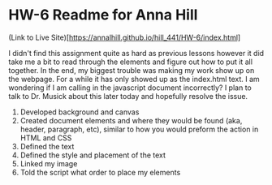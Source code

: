 # HW-6 Readme for Anna Hill

(Link to Live Site)[https://annalhill.github.io/hill_441/HW-6/index.html]

I didn't find this assignment quite as hard as previous lessons however it did take me a bit to read through the elements and figure out how to put it all together. In the end, my biggest trouble was making my work show up on the webpage. For a while it has only showed up as the index.html text. I am wondering if I am calling in the javascript document incorrectly? I plan to talk to Dr. Musick about this later today and hopefully resolve the issue.

1. Developed background and canvas
2. Created document elements and where they would be found (aka, header, paragraph, etc), similar to how you would preform the action in HTML and CSS
3. Defined the text
4. Defined the style and placement of the text
5. Linked my image
6. Told the script what order to place my elements
